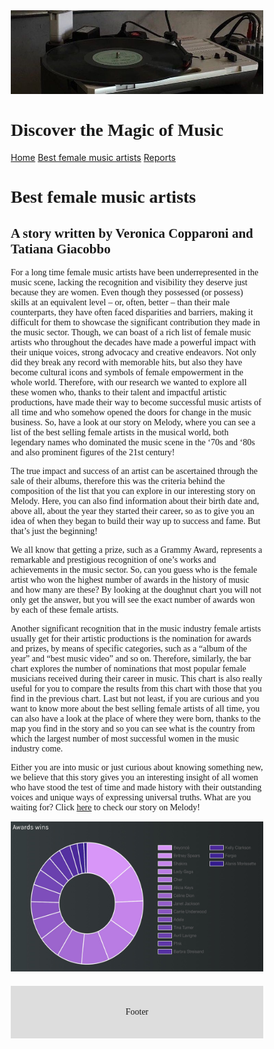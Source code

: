 <html>

<head>
<title>Project</title>
<meta charset="utf-8">
<meta name="viewport" content="width=device-width, initial-scale=1">
<style>
* {
  box-sizing: border-box;
}

body {
  margin: 0;
}




.topnav {
  overflow: hidden;
  background-color: #333;
}

.topnav a {
  float: left;
  display: block;
  color: #f2f2f2;
  text-align: center;
  padding: 14px 16px;
  text-decoration: none;
}
.footer {
  padding: 20px;
  text-align: center;
  background: #ddd;
  margin-top: 20px;
}



</style>
</head>
<body>

<div class="header">
  <img src="header.jpg" alt=Image1>
  <h1>Discover the Magic of Music</h1>
</div>

<div class="topnav">
  <a href="https://veronicacopparoni.github.io/Homepage">Home</a>
  <a href="https://veronicacopparoni.github.io/Best-female-music-artists">Best female music artists</a>
  <a href="https://veronicacopparoni.github.io/Reports/">Reports</a>
</div>

</body>
</html>




<body>

<style>
p {
  font-family: "Times New Roman", Times, serif;
}
  h1 {
  font-family: "Times New Roman", Times, serif;
}
  h2 {
  font-family: "Times New Roman", Times, serif;
}
  </style>

<h1>Best female music artists</h1>  
<h2>A story written by Veronica Copparoni and Tatiana Giacobbo</h2>

<p>For a long time female music artists have been underrepresented in the music scene, lacking the recognition and visibility they deserve just because they are women. Even though they possessed (or possess) skills at an equivalent level – or, often, better – than their male counterparts, they have often faced disparities and barriers, making it difficult for them to showcase the significant contribution they made in the music sector. Though, we can boast of a rich list of female music artists who throughout the decades have made a powerful impact with their unique voices, strong advocacy and creative endeavors. Not only did they break any record with memorable hits, but also they have become cultural icons and symbols of female empowerment in the whole world. Therefore, with our research we wanted to explore all these women who, thanks to their talent and impactful artistic productions, have made their way to become successful music artists of all time and who somehow opened the doors for change in the music business. So, have a look at our story on Melody, where you can see a list of the best selling female artists in the musical world, both legendary names who dominated the music scene in the ‘70s and ‘80s and also prominent figures of the 21st century! </p>

<p>The true impact and success of an artist can be ascertained through the sale of their albums, therefore this was the criteria behind the composition of the list that you can explore in our interesting story on Melody. Here, you can also find information about their birth date and, above all, about the year they started their career, so as to give you an idea of when they began to build their way up to success and fame. But that’s just the beginning! </p>

<p>We all know that getting a prize, such as a Grammy Award, represents a remarkable and prestigious recognition of one’s works and achievements in the music sector. So, can you guess who is the female artist who won the highest number of awards in the history of music and how many are these? By looking at the doughnut chart you will not only get the answer, but you will see the exact number of awards won by each of these female artists. </p>

<p>Another significant recognition that in the music industry female artists usually get for their artistic productions is the nomination for awards and prizes, by means of specific categories, such as a “album of the year” and “best music video” and so on. Therefore, similarly, the bar chart explores the number of nominations that most popular female musicians received during their career in music. This chart is also really useful for you to compare the results from this chart with those that you find in the previous chart. 
Last but not least, if you are curious and you want to know more about the best selling female artists of all time, you can also have a look at the place of where they were born, thanks to the map you find in the story and so you can see what is the country from which the largest number of most successful women in the music industry come.</p>

<p>Either you are into music or just curious about knowing something new, we believe that this story gives you an interesting insight of all women who have stood the test of time and made history with their outstanding voices and unique ways of expressing universal truths. 
What are you waiting for? Click <a href="https://melody-data.github.io/stories/published_stories/story_1686643551.648723.html">here</a> to check our story on Melody!

</p>

 <div class="section">
    <div class="section-image">
    <a href="https://melody-data.github.io/stories/published_stories/story_1686643551.648723.html">
       <img src="chartd.jpg" alt="Image 1" width="450" height="240"/>
      </a>
    </div>
  </div>
 
  <div class="footer">
  <p>Footer</p>
</div>
  

